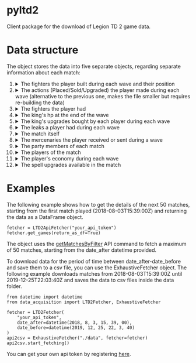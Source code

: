 # pyltd2

Client package for the download of Legion TD 2 game data. 

# Data structure
The object stores the data into five separate objects, regarding separate information about each match:
1. <details><summary>The fighters the player built during each wave and their position</summary>(_id, playerId, wave, fighter, x, y, seq_num)</details>
2. <details><summary>The actions (Placed/Sold/Upgraded) the player made during each wave (alternative to the previous one, makes the file smaller but requires re-building the data)</summary>(_id, playerId, wave, fighter, x, y, action, seq_num)</details>
3. <details><summary>The fighters the player had</summary>(_id, playerId, fighter_1, fighter_2, ..., fighter_30)</details>
4. <details><summary>The king's hp at the end of the wave</summary>(_id, wave, left_hp, right_hp)</details>
5. <details><summary>The king's upgrades bought by each player during each wave</summary>(_id, playerId, wave, upgrade, seq_num)</details>
6. <details><summary>The leaks a player had during each wave</summary>(_id, playerId, wave, unit, seq_num)</details>
7. <details><summary>The match itself</summary>(_id, version, date, queueType, endingWave, gameLength, gameElo, playerCount, humanCount, kingSpell, side_won)</details>
8. <details><summary>The mercenaries the player received or sent during a wave</summary>(_id, playerId, received, wave, mercenary, seq_num)</details>
9. <details><summary>The party members of each match</summary>(_id, member_1, member_2, member_3, member_4, member_5, member_6, member_7, member_8)</details>
10. <details><summary>The players of the match</summary>(_id, playerId, playerName, playerSlot, legion, workers, value, cross, overallElo, stayedUntilEnd, chosenSpell, partySize, legionSpecificElo, mvpScore, leekValue, leaksCaughtValue, leftAtSeconds)</details>
11. <details><summary>The player's economy during each wave</summary>(_id, playerId, wave, workers, income, networth)</details>
12. <details><summary>The spell upgrades available in the match</summary>(_id, choice_1, choice_2, choice_3)</details>

# Examples
The following example shows how to get the details of the next 50 matches, starting from the first match played (2018-08-03T15:39:00Z) and returning the data as a DataFrame object.
```
fetcher = LTD2ApiFetcher("your_api_token")
fetcher.get_games(return_as_df=True)
```
The object uses the [getMatchesByFilter](https://swagger.legiontd2.com/#/Games/getMatchesByFilter) API command to fetch a maximum of 50 matches, starting from the date_after datetime provided.

To download data for the period of time between date_after-date_before and save them to a csv file, you can use the ExhaustiveFetcher object.
The following example downloads matches from 2018-08-03T15:39:00Z until 2019-12-25T22:03:40Z and saves the data to csv files inside the data folder.
```
from datetime import datetime
from data_acquisition import LTD2Fetcher, ExhaustiveFetcher

fetcher = LTD2Fetcher(
    "your_api_token", 
    date_after=datetime(2018, 8, 3, 15, 39, 00), 
    date_before=datetime(2019, 12, 25, 22, 3, 40)
)
api2csv = ExhaustiveFetcher("./data", fetcher=fetcher)
api2csv.start_fetching()
```

You can get your own api token by registering [here](https://developer.legiontd2.com/home).
